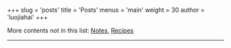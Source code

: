 +++
slug = 'posts'
title = 'Posts'
menus = 'main'
weight = 30
author = 'luojiahai'
+++

More contents not in this list: [Notes](/notes), [Recipes](/recipes)

---

